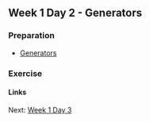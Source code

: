 ## Week 1 Day 2 - Generators

### Preparation
- [Generators](https://wiki.python.org/moin/Generators)

### Exercise


#### Links
Next: [Week 1 Day 3](W1D3.md)